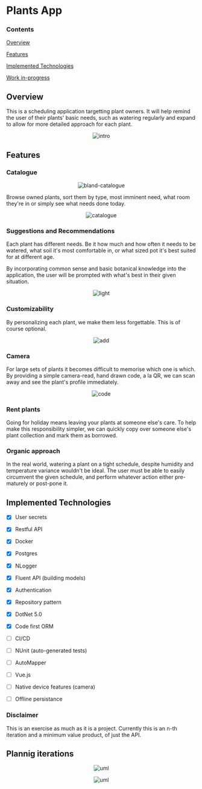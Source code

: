 # Plants App

### Contents

[Overview](#overview)

[Features](#features)

[Implemented Technologies](#implemented-technologies)

[Work in-progress](#disclaimer)

## Overview

This is a scheduling application targetting plant owners. It will help remind the user of their plants' basic needs, such as watering regularly and expand to allow for more detailed approach for each plant.

<p align="center">
  <img src="https://github.com/Piterino/plantsapp/blob/main/plantsintro.png?raw=true" alt="intro"/>
</p>

## Features

### Catalogue

<p align="center">
  <img src="https://github.com/Piterino/plantsapp/blob/main/plantsblandcatalogue.png?raw=true" alt="bland-catalogue"/>
</p>

Browse owned plants, sort them by type, most imminent need, what room they're in or simply see what needs done today.

<p align="center">
  <img src="https://github.com/Piterino/plantsapp/blob/main/plantcatalogue.png?raw=true" alt="catalogue"/>
</p>

### Suggestions and Recommendations

Each plant has different needs. Be it how much and how often it needs to be watered, what soil it's most comfortable in, or what sized pot it's best suited for at different age.

By incorporating common sense and basic botanical knowledge into the application, the user will be prompted with what's best in their given situation.

<p align="center">
  <img src="https://github.com/Piterino/plantsapp/blob/main/plantslight.png?raw=tru" alt="light"/>
</p>

### Customizability

By personalizing each plant, we make them less forgettable. This is of course optional.

<p align="center">
  <img src="https://github.com/Piterino/plantsapp/blob/main/plantsadd.png?raw=true" alt="add"/>
</p>

### Camera

For large sets of plants it becomes difficult to memorise which one is which. By providing a simple camera-read, hand drawn code, a la QR, we can scan away and see the plant's profile immediately.

<p align="center">
  <img src="https://github.com/Piterino/plantsapp/blob/main/plantsqr.png?raw=true" alt="code"/>
</p>

### Rent plants

Going for holiday means leaving your plants at someone else's care. To help make this responsibility simpler, we can quickly copy over someone else's plant collection and mark them as borrowed.

### Organic approach

In the real world, watering a plant on a tight schedule, despite humidity and temperature variance wouldn't be ideal. The user must be able to easily circumvent the given schedule, and perform whatever action either pre-maturely or post-pone it.

## Implemented Technologies

- [x] User secrets

- [x] Restful API

- [x] Docker

- [x] Postgres

- [x] NLogger

- [x] Fluent API (building models)

- [x] Authentication

- [x] Repository pattern

- [x] DotNet 5.0

- [x] Code first ORM

- [ ] CI/CD

- [ ] NUnit (auto-generated tests)

- [ ] AutoMapper

- [ ] Vue.js

- [ ] Native device features (camera)

- [ ] Offline persistance

### Disclaimer

This is an exercise as much as it is a project. Currently this is an n-th iteration and a minimum value product, of just the API.

## Plannig iterations

<p align="center">
  <img src="https://github.com/Piterino/plantsapp/blob/main/concept%20UML.png?raw=true" alt="uml"/>
</p>

<p align="center">
  <img src="https://github.com/Piterino/plantsapp/blob/main/uml.png?raw=true" alt="uml"/>
</p>
